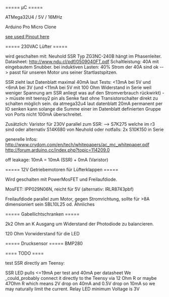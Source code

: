 ===== µC =====

ATMega32U4 / 5V / 16MHz

Arduino Pro Micro Clone

[see used Pinout here](arduino_pro_micro_pinout.html)


===== 230VAC Lüfter =====

wird geschalten mit: Neuhold SSR Typ ZG3NC-240B
hängt im Phasenleiter.
Datasheet: http://www.ndu.cl/pdf/0509040FT.pdf
Schaltleistung: 40A mit eingebautem Snubber. bei induktiven Lasten: 40% Strom der 40A sind ok --> passt für unseren Motor uns seiner Startlastspitzen.

SSR zieht laut Datenblatt maximal 40mA
laut Tests: <13mA bei 5V und <6mA bei 3V (und <11mA bei 5V mit 100 Ohm Widerstand in Serie weil weniger Spannung am SSR anliegt was auf den Stromverbrauch rückwirkt)
-> müsste mit teensy2 pin als Senke fast ohne Transistorschalter direkt zu schalten möglich sein.
  da atmega32u4 laut datenblatt 20mA permanent per IO senken kann solange die Summe einer im Datenblatt definierten Gruppe von Ports nicht 100mA überschreitet.

Zusätzlich: Varistor für 230V parallel zum SSR:
--> S7K275 welche im r3 sind
oder alternativ S14K680 von Neuhold
oder notfalls: 2x S10K150 in Serie

generelle Infos:
http://www.crydom.com/en/tech/whitepapers/ac_mc_whitepaper.pdf
http://forum.arduino.cc/index.php?topic=114209.0

off leakage: 10mA = 10mA (SSR) + 0mA (Varistor)


===== 12V Getriebemotoren für Lüfterklappen =====

Wird geschalten mit PowerMosFET und Freilaufdiode.

MosFET: IPP029N06N, reicht für 5V
     (alternativ: IRLR8743pbf)

Freilaufdiode parallel zum Motor, gegen Stromrichtung, sollte für >8A dimensioniert sein
SBL10L25 od. Ähnliches



===== Gabellichtschranken =====

2k2 Ohm an K Ausgang um Widerstand der Photodiode zu balancieren.

120 Ohm Vorwiderstand für die LED

===== Drucksensor =====
BMP280


==== TODO ====

test SSR directly am Teensy:

SSR LED pulls <=19mA per test and 40mA per datasheet
We _could_probably connect it directly to the Teensy via 12 Ohm R
or maybe 47Ohm R which means 2V drop on 40mA and 0.5V drop on 10mA so we may naturally limit the current.
Relay LED minimum Voltage is 3V
